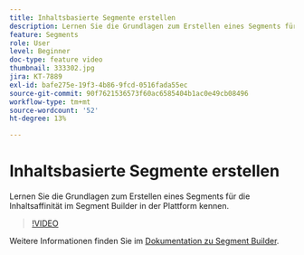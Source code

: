 ```yaml
---
title: Inhaltsbasierte Segmente erstellen
description: Lernen Sie die Grundlagen zum Erstellen eines Segments für die Inhaltsaffinität im Segment Builder in der Plattform kennen.
feature: Segments
role: User
level: Beginner
doc-type: feature video
thumbnail: 333302.jpg
jira: KT-7889
exl-id: bafe275e-19f3-4b86-9fcd-0516fada55ec
source-git-commit: 90f7621536573f60ac6585404b1ac0e49cb08496
workflow-type: tm+mt
source-wordcount: '52'
ht-degree: 13%

---
```


# Inhaltsbasierte Segmente erstellen

Lernen Sie die Grundlagen zum Erstellen eines Segments für die Inhaltsaffinität im Segment Builder in der Plattform kennen.

>[!VIDEO](https://video.tv.adobe.com/v/333302/?quality=12&learn=on)

Weitere Informationen finden Sie im [Dokumentation zu Segment Builder](https://experienceleague.adobe.com/docs/experience-platform/segmentation/ui/segment-builder.html?lang=de).